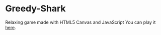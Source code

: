 # Greedy-Shark
Relaxing game made with HTML5 Canvas and JavaScript
You can play it <a href="https://mindrex.github.io/Greedy-Shark">here</a>.
